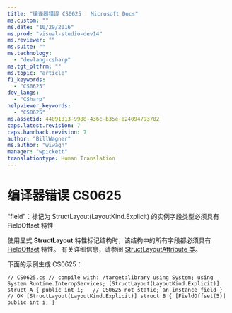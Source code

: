 ```yaml
---
title: "编译器错误 CS0625 | Microsoft Docs"
ms.custom: ""
ms.date: "10/29/2016"
ms.prod: "visual-studio-dev14"
ms.reviewer: ""
ms.suite: ""
ms.technology: 
  - "devlang-csharp"
ms.tgt_pltfrm: ""
ms.topic: "article"
f1_keywords: 
  - "CS0625"
dev_langs: 
  - "CSharp"
helpviewer_keywords: 
  - "CS0625"
ms.assetid: 44091813-9988-436c-b35e-e24094793782
caps.latest.revision: 7
caps.handback.revision: 7
author: "BillWagner"
ms.author: "wiwagn"
manager: "wpickett"
translationtype: Human Translation
---
```

# 编译器错误 CS0625
“field”：标记为 StructLayout\(LayoutKind.Explicit\) 的实例字段类型必须具有 FieldOffset 特性  
  
 使用显式 **StructLayout** 特性标记结构时，该结构中的所有字段都必须具有 [FieldOffset](frlrfsystemruntimeinteropservicesfieldoffsetattributeclasstopic) 特性。 有关详细信息，请参阅 [StructLayoutAttribute 类](frlrfSystemRuntimeInteropServicesStructLayoutAttributeClassTopic)。  
  
 下面的示例生成 CS0625：  
  
```  
// CS0625.cs // compile with: /target:library using System; using System.Runtime.InteropServices; [StructLayout(LayoutKind.Explicit)] struct A { public int i;   // CS0625 not static; an instance field } // OK [StructLayout(LayoutKind.Explicit)] struct B { [FieldOffset(5)] public int i; }  
```